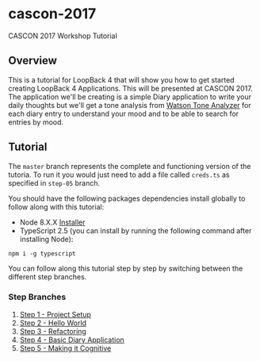 # cascon-2017
CASCON 2017 Workshop Tutorial

## Overview
This is a tutorial for LoopBack 4 that will show you how to get started creating LoopBack 4 Applications. This will be presented at CASCON 2017. The application we'll be creating is a simple Diary application to write your daily thoughts but we'll get a tone analysis from [Watson Tone Analyzer](https://www.ibm.com/watson/services/tone-analyzer/) for each diary entry to understand your mood and to be able to search for entries by mood.

## Tutorial
The `master` branch represents the complete and functioning version of the tutoria. To run it you would just need to add a file called `creds.ts` as specified in `step-05` branch.

You should have the following packages dependencies install globally to follow along with this tutorial:

- Node 8.X.X [Installer](https://nodejs.org/en/download/current/)
- TypeScript 2.5 (you can install by running the following command after installing Node):

```
npm i -g typescript
```

You can follow along this tutorial step by step by switching between the different step branches.

### Step Branches
1. [Step 1 - Project Setup](https://github.com/virkt25/cascon-2017/tree/step-01)
2. [Step 2 - Hello World](https://github.com/virkt25/cascon-2017/tree/step-02)
3. [Step 3 - Refactoring](https://github.com/virkt25/cascon-2017/tree/step-03)
4. [Step 4 - Basic Diary Application](https://github.com/virkt25/cascon-2017/tree/step-04)
5. [Step 5 - Making it Cognitive](https://github.com/virkt25/cascon-2017/tree/step-05)
